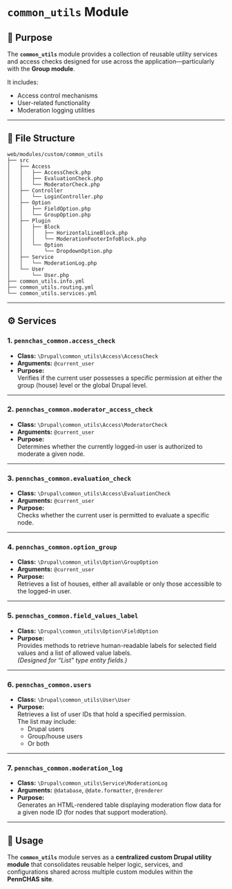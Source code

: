 # `common_utils` Module

## 📘 Purpose
The **`common_utils`** module provides a collection of reusable utility services and access checks designed for use across the application—particularly with the **Group module**.  

It includes:
- Access control mechanisms  
- User-related functionality  
- Moderation logging utilities  

---

## 📂 File Structure
```
web/modules/custom/common_utils
├── src
│   ├── Access
│   │   ├── AccessCheck.php
│   │   ├── EvaluationCheck.php
│   │   └── ModeratorCheck.php
│   ├── Controller
│   │   └── LoginController.php
│   ├── Option
│   │   ├── FieldOption.php
│   │   └── GroupOption.php
│   ├── Plugin
│   │   ├── Block
│   │   │   ├── HorizontalLineBlock.php
│   │   │   └── ModerationFooterInfoBlock.php
│   │   └── Option
│   │       └── DropdownOption.php
│   ├── Service
│   │   └── ModerationLog.php
│   └── User
│       └── User.php
├── common_utils.info.yml
├── common_utils.routing.yml
└── common_utils.services.yml
```

---

## ⚙️ Services

### 1. `pennchas_common.access_check`
- **Class:** `\Drupal\common_utils\Access\AccessCheck`  
- **Arguments:** `@current_user`  
- **Purpose:**  
  Verifies if the current user possesses a specific permission at either the group (house) level or the global Drupal level.

---

### 2. `pennchas_common.moderator_access_check`
- **Class:** `\Drupal\common_utils\Access\ModeratorCheck`  
- **Arguments:** `@current_user`  
- **Purpose:**  
  Determines whether the currently logged-in user is authorized to moderate a given node.

---

### 3. `pennchas_common.evaluation_check`
- **Class:** `\Drupal\common_utils\Access\EvaluationCheck`  
- **Arguments:** `@current_user`  
- **Purpose:**  
  Checks whether the current user is permitted to evaluate a specific node.

---

### 4. `pennchas_common.option_group`
- **Class:** `\Drupal\common_utils\Option\GroupOption`  
- **Arguments:** `@current_user`  
- **Purpose:**  
  Retrieves a list of houses, either all available or only those accessible to the logged-in user.

---

### 5. `pennchas_common.field_values_label`
- **Class:** `\Drupal\common_utils\Option\FieldOption`  
- **Purpose:**  
  Provides methods to retrieve human-readable labels for selected field values and a list of allowed value labels.  
  *(Designed for “List” type entity fields.)*

---

### 6. `pennchas_common.users`
- **Class:** `\Drupal\common_utils\User\User`  
- **Purpose:**  
  Retrieves a list of user IDs that hold a specified permission.  
  The list may include:
  - Drupal users  
  - Group/house users  
  - Or both  

---

### 7. `pennchas_common.moderation_log`
- **Class:** `\Drupal\common_utils\Service\ModerationLog`  
- **Arguments:** `@database`, `@date.formatter`, `@renderer`  
- **Purpose:**  
  Generates an HTML-rendered table displaying moderation flow data for a given node ID (for nodes that support moderation).

---

## 🧩 Usage
The **`common_utils`** module serves as a **centralized custom Drupal utility module** that consolidates reusable helper logic, services, and configurations shared across multiple custom modules within the **PennCHAS site**.

